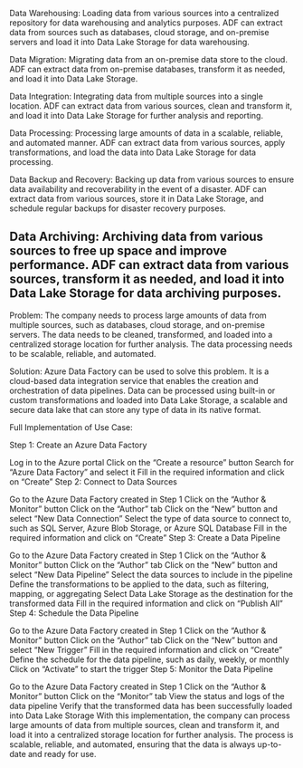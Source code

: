 Data Warehousing: Loading data from various sources into a centralized repository for data warehousing and analytics purposes. ADF can extract data from sources such as databases, cloud storage, and on-premise servers and load it into Data Lake Storage for data warehousing.

Data Migration: Migrating data from an on-premise data store to the cloud. ADF can extract data from on-premise databases, transform it as needed, and load it into Data Lake Storage.

Data Integration: Integrating data from multiple sources into a single location. ADF can extract data from various sources, clean and transform it, and load it into Data Lake Storage for further analysis and reporting.

Data Processing: Processing large amounts of data in a scalable, reliable, and automated manner. ADF can extract data from various sources, apply transformations, and load the data into Data Lake Storage for data processing.

Data Backup and Recovery: Backing up data from various sources to ensure data availability and recoverability in the event of a disaster. ADF can extract data from various sources, store it in Data Lake Storage, and schedule regular backups for disaster recovery purposes.

Data Archiving: Archiving data from various sources to free up space and improve performance. ADF can extract data from various sources, transform it as needed, and load it into Data Lake Storage for data archiving purposes.
-----------------------


Problem: The company needs to process large amounts of data from multiple sources, such as databases, cloud storage, and on-premise servers. The data needs to be cleaned, transformed, and loaded into a centralized storage location for further analysis. The data processing needs to be scalable, reliable, and automated.

Solution: Azure Data Factory can be used to solve this problem. It is a cloud-based data integration service that enables the creation and orchestration of data pipelines. Data can be processed using built-in or custom transformations and loaded into Data Lake Storage, a scalable and secure data lake that can store any type of data in its native format.

Full Implementation of Use Case:

Step 1: Create an Azure Data Factory

Log in to the Azure portal
Click on the “Create a resource” button
Search for “Azure Data Factory” and select it
Fill in the required information and click on “Create”
Step 2: Connect to Data Sources

Go to the Azure Data Factory created in Step 1
Click on the “Author & Monitor” button
Click on the “Author” tab
Click on the “New” button and select “New Data Connection”
Select the type of data source to connect to, such as SQL Server, Azure Blob Storage, or Azure SQL Database
Fill in the required information and click on “Create”
Step 3: Create a Data Pipeline

Go to the Azure Data Factory created in Step 1
Click on the “Author & Monitor” button
Click on the “Author” tab
Click on the “New” button and select “New Data Pipeline”
Select the data sources to include in the pipeline
Define the transformations to be applied to the data, such as filtering, mapping, or aggregating
Select Data Lake Storage as the destination for the transformed data
Fill in the required information and click on “Publish All”
Step 4: Schedule the Data Pipeline

Go to the Azure Data Factory created in Step 1
Click on the “Author & Monitor” button
Click on the “Author” tab
Click on the “New” button and select “New Trigger”
Fill in the required information and click on “Create”
Define the schedule for the data pipeline, such as daily, weekly, or monthly
Click on “Activate” to start the trigger
Step 5: Monitor the Data Pipeline

Go to the Azure Data Factory created in Step 1
Click on the “Author & Monitor” button
Click on the “Monitor” tab
View the status and logs of the data pipeline
Verify that the transformed data has been successfully loaded into Data Lake Storage
With this implementation, the company can process large amounts of data from multiple sources, clean and transform it, and load it into a centralized storage location for further analysis. The process is scalable, reliable, and automated, ensuring that the data is always up-to-date and ready for use.